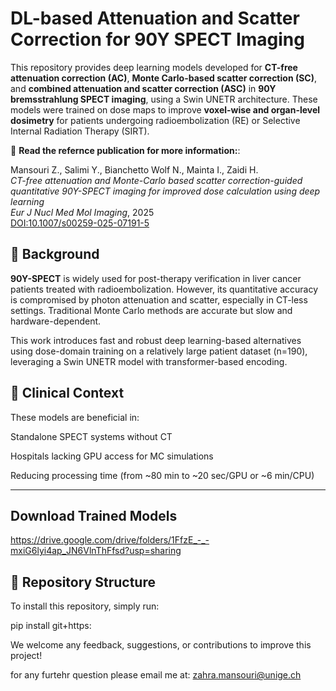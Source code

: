 # DL-based Attenuation and Scatter Correction for 90Y SPECT Imaging

This repository provides deep learning models developed for **CT-free attenuation correction (AC)**, **Monte Carlo-based scatter correction (SC)**, and **combined attenuation and scatter correction (ASC)** in **90Y bremsstrahlung SPECT imaging**, using a Swin UNETR architecture. These models were trained on dose maps to improve **voxel-wise and organ-level dosimetry** for patients undergoing radioembolization (RE) or Selective Internal Radiation Therapy (SIRT).

🧠 **Read the refernce publication for more information:**:  

Mansouri Z., Salimi Y., Bianchetto Wolf N., Mainta I., Zaidi H.  
*CT-free attenuation and Monte-Carlo based scatter correction-guided quantitative 90Y-SPECT imaging for improved dose calculation using deep learning*  
_Eur J Nucl Med Mol Imaging_, 2025  
[DOI:10.1007/s00259-025-07191-5](https://doi.org/10.1007/s00259-025-07191-5)

## 🧪 Background

**90Y-SPECT** is widely used for post-therapy verification in liver cancer patients treated with radioembolization. However, its quantitative accuracy is compromised by photon attenuation and scatter, especially in CT-less settings. Traditional Monte Carlo methods are accurate but slow and hardware-dependent.

This work introduces fast and robust deep learning-based alternatives using dose-domain training on a relatively large patient dataset (n=190), leveraging a Swin UNETR model with transformer-based encoding.

## 🏥 Clinical Context
These models are beneficial in:

Standalone SPECT systems without CT

Hospitals lacking GPU access for MC simulations

Reducing processing time (from ~80 min to ~20 sec/GPU or ~6 min/CPU)

---
## Download Trained Models

https://drive.google.com/drive/folders/1FfzE_-_-mxiG6lyi4ap_JN6VlnThFfsd?usp=sharing

## 🧰 Repository Structure

To install this repository, simply run:

pip install git+https:

We welcome any feedback, suggestions, or contributions to improve this project!

for any furtehr question please email me at: zahra.mansouri@unige.ch
